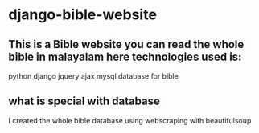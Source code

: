 # django-bible-website
This is a Bible website you can read the whole bible in malayalam here
technologies used is:
-------------------------------------------------------
python
django
jquery
ajax
mysql database for bible

what is special with database
---------------------------------------------------
I created the whole bible database using webscraping with beautifulsoup
